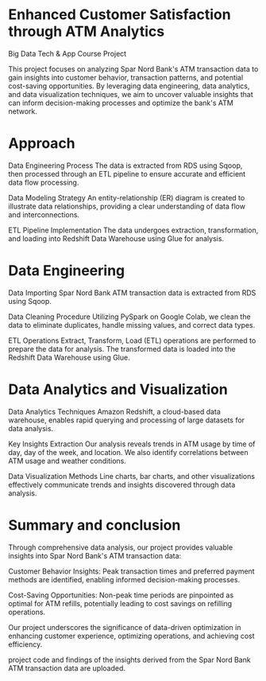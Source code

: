 # Enhanced Customer Satisfaction through ATM Analytics
Big Data Tech & App Course Project


This project focuses on analyzing Spar Nord Bank's ATM transaction data to gain insights into customer behavior, transaction patterns, and potential cost-saving opportunities. By leveraging data engineering, data analytics, and data visualization techniques, we aim to uncover valuable insights that can inform decision-making processes and optimize the bank's ATM network.

# Approach
Data Engineering Process
The data is extracted from RDS using Sqoop, then processed through an ETL pipeline to ensure accurate and efficient data flow processing.

Data Modeling Strategy
An entity-relationship (ER) diagram is created to illustrate data relationships, providing a clear understanding of data flow and interconnections.

ETL Pipeline Implementation
The data undergoes extraction, transformation, and loading into Redshift Data Warehouse using Glue for analysis.

# Data Engineering
Data Importing
Spar Nord Bank ATM transaction data is extracted from RDS using Sqoop.

Data Cleaning Procedure
Utilizing PySpark on Google Colab, we clean the data to eliminate duplicates, handle missing values, and correct data types.

ETL Operations
Extract, Transform, Load (ETL) operations are performed to prepare the data for analysis. The transformed data is loaded into the Redshift Data Warehouse using Glue.

# Data Analytics and Visualization
Data Analytics Techniques
Amazon Redshift, a cloud-based data warehouse, enables rapid querying and processing of large datasets for data analysis.

Key Insights Extraction
Our analysis reveals trends in ATM usage by time of day, day of the week, and location. We also identify correlations between ATM usage and weather conditions.

Data Visualization Methods
Line charts, bar charts, and other visualizations effectively communicate trends and insights discovered through data analysis.

# Summary and conclusion
Through comprehensive data analysis, our project provides valuable insights into Spar Nord Bank's ATM transaction data:

Customer Behavior Insights: Peak transaction times and preferred payment methods are identified, enabling informed decision-making processes.

Cost-Saving Opportunities: Non-peak time periods are pinpointed as optimal for ATM refills, potentially leading to cost savings on refilling operations.

Our project underscores the significance of data-driven optimization in enhancing customer experience, optimizing operations, and achieving cost efficiency.

project code and findings of the insights derived from the Spar Nord Bank ATM transaction data are uploaded.
